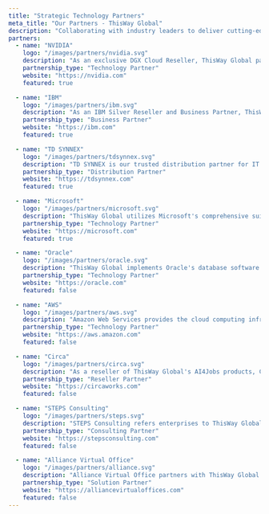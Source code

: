 ```yaml
---
title: "Strategic Technology Partners"
meta_title: "Our Partners - ThisWay Global"
description: "Collaborating with industry leaders to deliver cutting-edge AI solutions and enterprise technology services"
partners:
  - name: "NVIDIA"
    logo: "/images/partners/nvidia.svg"
    description: "As an exclusive DGX Cloud Reseller, ThisWay Global partners with NVIDIA to provide cutting-edge GPU technology and AI solutions. NVIDIA's industry-leading GPUs power our high-performance computing platforms and AI implementations."
    partnership_type: "Technology Partner"
    website: "https://nvidia.com"
    featured: true

  - name: "IBM"
    logo: "/images/partners/ibm.svg"
    description: "As an IBM Silver Reseller and Business Partner, ThisWay Global leverages IBM's enterprise technology and services to deliver comprehensive business solutions, including consulting, software, and infrastructure services."
    partnership_type: "Business Partner"
    website: "https://ibm.com"
    featured: true

  - name: "TD SYNNEX"
    logo: "/images/partners/tdsynnex.svg"
    description: "TD SYNNEX is our trusted distribution partner for IT systems, peripherals, software, and networking equipment. This partnership enables us to source various technologies for our enterprise solutions effectively."
    partnership_type: "Distribution Partner"
    website: "https://tdsynnex.com"
    featured: true

  - name: "Microsoft"
    logo: "/images/partners/microsoft.svg"
    description: "ThisWay Global utilizes Microsoft's comprehensive suite of solutions to deploy our software services, leveraging their cloud computing infrastructure, development tools, and enterprise services."
    partnership_type: "Technology Partner"
    website: "https://microsoft.com"
    featured: true

  - name: "Oracle"
    logo: "/images/partners/oracle.svg"
    description: "ThisWay Global implements Oracle's database software and cloud systems to deploy our technology solutions, ensuring robust data management and enterprise-grade performance."
    partnership_type: "Technology Partner"
    website: "https://oracle.com"
    featured: false

  - name: "AWS"
    logo: "/images/partners/aws.svg"
    description: "Amazon Web Services provides the cloud computing infrastructure and services that power many of ThisWay Global's solutions, offering scalable and reliable platform services."
    partnership_type: "Technology Partner"
    website: "https://aws.amazon.com"
    featured: false

  - name: "Circa"
    logo: "/images/partners/circa.svg"
    description: "As a reseller of ThisWay Global's AI4Jobs products, Circa helps companies build more diverse teams through AI talent sourcing, workforce management, and compliance solutions."
    partnership_type: "Reseller Partner"
    website: "https://circaworks.com"
    featured: false

  - name: "STEPS Consulting"
    logo: "/images/partners/steps.svg"
    description: "STEPS Consulting refers enterprises to ThisWay Global for AI software solution design and deployment, complementing their automation and analytical solutions."
    partnership_type: "Consulting Partner"
    website: "https://stepsconsulting.com"
    featured: false

  - name: "Alliance Virtual Office"
    logo: "/images/partners/alliance.svg"
    description: "Alliance Virtual Office partners with ThisWay Global to provide AI-driven solutions for virtual office management and remote workforce optimization."
    partnership_type: "Solution Partner"
    website: "https://alliancevirtualoffices.com"
    featured: false
---
```

